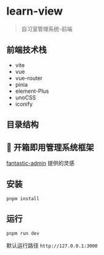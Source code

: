 # learn-view
> 自习室管理系统-前端

## 前端技术栈
+ vite
+ vue
+ vue-router
+ pinia
+ element-Plus
+ unoCSS
+ iconify
## 目录结构




## :thinking: 开箱即用管理系统框架

[fantastic-admin](https://github.com/hooray/fantastic-admin) 提供的灵感

## 安装
```shell
pnpm install
```
## 运行
```shell
pnpm run dev
```
默认运行路径 `http://127.0.0.1:3000`
